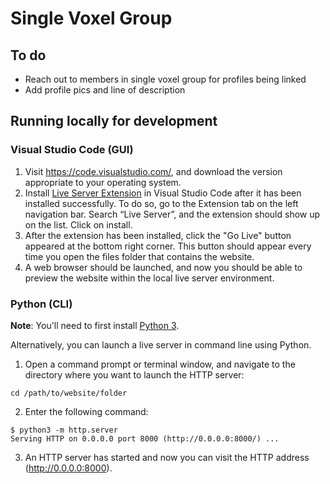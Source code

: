 # Single Voxel Group

## To do

 - Reach out to members in single voxel group for profiles being linked
 - Add profile pics and line of description

## Running locally for development

### Visual Studio Code (GUI)

1. Visit https://code.visualstudio.com/, and download the version appropriate to your operating system.
2. Install [Live Server Extension](https://marketplace.visualstudio.com/items?itemName=ritwickdey.LiveServer) in Visual Studio Code after it has been installed successfully. To do so, go to the Extension tab on the left navigation bar. Search “Live Server”, and the extension should show up on the list. Click on install.
3. After the extension has been installed, click the "Go Live" button appeared at the bottom right corner. This button should appear every time you open the files folder that contains the website.
4. A web browser should be launched, and now you should be able to preview the website within the local live server environment.

### Python (CLI)

**Note**: You'll need to first install [Python 3](https://www.python.org/downloads/). 

Alternatively, you can launch a live server in command line using Python. 

1. Open a command prompt or terminal window, and navigate to the directory where you want to launch the HTTP server:

```
cd /path/to/website/folder
```

2. Enter the following command:

```
$ python3 -m http.server
Serving HTTP on 0.0.0.0 port 8000 (http://0.0.0.0:8000/) ...
```

3. An HTTP server has started and now you can visit the HTTP address (http://0.0.0.0:8000).